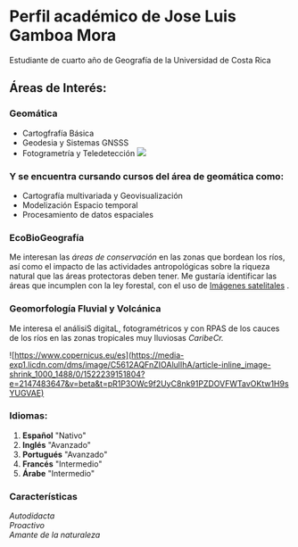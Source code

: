# Perfil académico de Jose Luis Gamboa Mora
Estudiante de cuarto año de Geografía de la Universidad de Costa Rica  
## Áreas de Interés:
### **Geomática**
+ Cartogfrafía Básica
+ Geodesia y Sistemas GNSSS
+ Fotogrametría y Teledetección
![](https://gisgeography.com/wp-content/uploads/2015/11/What-Is-Remote-Sensing-1.jpg)

### Y se encuentra cursando cursos del área de geomática como:
+ Cartografía multivariada y Geovisualización
+ Modelización Espacio temporal
+ Procesamiento de datos espaciales

### **EcoBioGeografía**
Me interesan las _áreas de conservación_ en las zonas que bordean los ríos, así como el impacto de las actividades antropológicas sobre la riqueza natural que las áreas protectoras deben tener. Me gustaría identificar las áreas que incumplen con la ley forestal, con el uso de [Imágenes satelitales](https://www.copernicus.eu/es) .

### **Geomorfología Fluvial y Volcánica**
Me interesa el análisiS digitaL, fotogramétricos y con RPAS de los cauces de los ríos en las zonas tropicales muy lluviosas _CaribeCr._

![https://www.copernicus.eu/es](https://media-exp1.licdn.com/dms/image/C5612AQFnZIOAlulIhA/article-inline_image-shrink_1000_1488/0/1522239151804?e=2147483647&v=beta&t=pR1P3OWc9f2UyC8nk91PZDOVFWTavOKtw1H9sYUGVAE)

### Idiomas:
1. **Español** "Nativo"
2. **Inglés** "Avanzado"
3. **Portugués** "Avanzado"
4. **Francés** "Intermedio"
5. **Árabe** "Intermedio"

### Características 
_Autodidacta_  
_Proactivo_  
_Amante de la naturaleza_  



